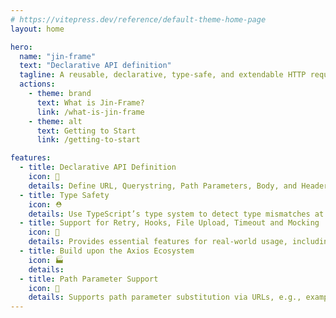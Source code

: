 ```yaml
---
# https://vitepress.dev/reference/default-theme-home-page
layout: home

hero:
  name: "jin-frame"
  text: "Declarative API definition"
  tagline: A reusable, declarative, type-safe, and extendable HTTP request library.
  actions:
    - theme: brand
      text: What is Jin-Frame?
      link: /what-is-jin-frame
    - theme: alt
      text: Getting to Start
      link: /getting-to-start

features:
  - title: Declarative API Definition
    icon: 🎩 
    details: Define URL, Querystring, Path Parameters, Body, and Headers intuitively using classes and decorators.
  - title: Type Safety
    icon: ⛑️ 
    details: Use TypeScript’s type system to detect type mismatches at compile time.
  - title: Support for Retry, Hooks, File Upload, Timeout and Mocking
    icon: 🎢 
    details: Provides essential features for real-world usage, including Retry, Hooks, File Upload, Timeout and Mocking.
  - title: Build upon the Axios Ecosystem
    icon: 🏭 
    details: 
  - title: Path Parameter Support
    icon: 🎪 
    details: Supports path parameter substitution via URLs, e.g., example.com/:id.
---
```


